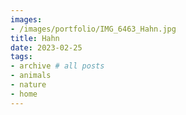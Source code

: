 ```yaml
---
images:
- /images/portfolio/IMG_6463_Hahn.jpg
title: Hahn
date: 2023-02-25
tags:
- archive # all posts
- animals
- nature
- home
---
```

